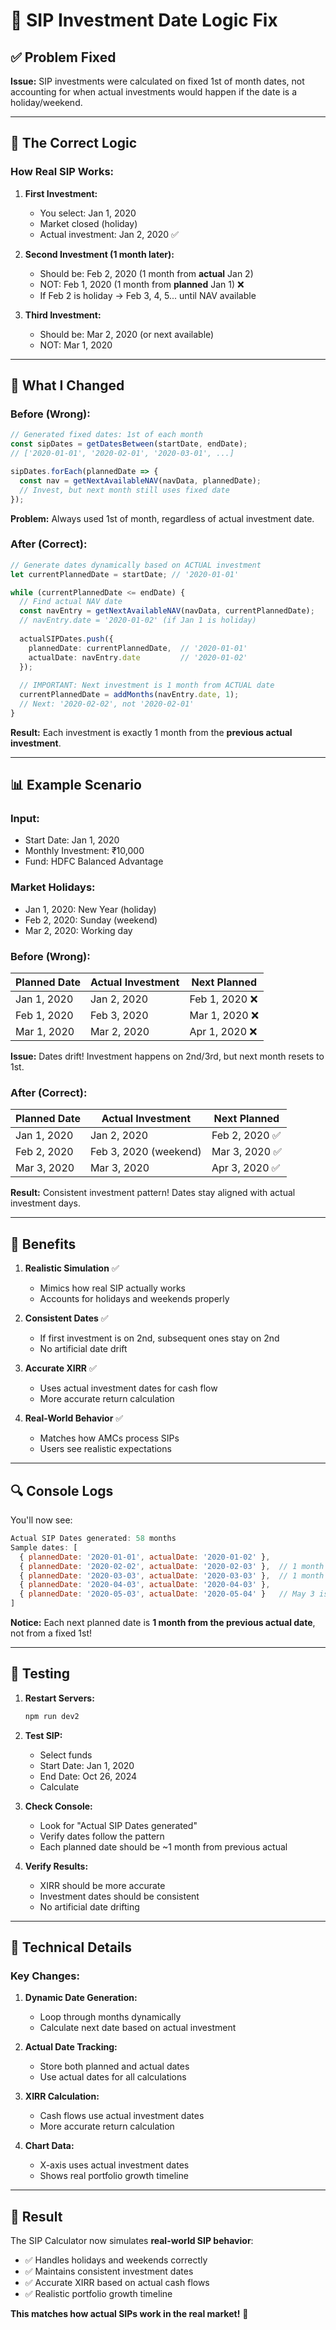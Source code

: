 # 🔄 SIP Investment Date Logic Fix

## ✅ **Problem Fixed**

**Issue:** SIP investments were calculated on fixed 1st of month dates, not accounting for when actual investments would happen if the date is a holiday/weekend.

---

## 🎯 **The Correct Logic**

### **How Real SIP Works:**

1. **First Investment:**
   - You select: Jan 1, 2020
   - Market closed (holiday)
   - Actual investment: Jan 2, 2020 ✅

2. **Second Investment (1 month later):**
   - Should be: Feb 2, 2020 (1 month from **actual** Jan 2)
   - NOT: Feb 1, 2020 (1 month from **planned** Jan 1) ❌
   - If Feb 2 is holiday → Feb 3, 4, 5... until NAV available

3. **Third Investment:**
   - Should be: Mar 2, 2020 (or next available)
   - NOT: Mar 1, 2020

---

## 🔧 **What I Changed**

### **Before (Wrong):**
```typescript
// Generated fixed dates: 1st of each month
const sipDates = getDatesBetween(startDate, endDate);
// ['2020-01-01', '2020-02-01', '2020-03-01', ...]

sipDates.forEach(plannedDate => {
  const nav = getNextAvailableNAV(navData, plannedDate);
  // Invest, but next month still uses fixed date
});
```

**Problem:** Always used 1st of month, regardless of actual investment date.

### **After (Correct):**
```typescript
// Generate dates dynamically based on ACTUAL investment
let currentPlannedDate = startDate; // '2020-01-01'

while (currentPlannedDate <= endDate) {
  // Find actual NAV date
  const navEntry = getNextAvailableNAV(navData, currentPlannedDate);
  // navEntry.date = '2020-01-02' (if Jan 1 is holiday)
  
  actualSIPDates.push({
    plannedDate: currentPlannedDate,  // '2020-01-01'
    actualDate: navEntry.date         // '2020-01-02'
  });
  
  // IMPORTANT: Next investment is 1 month from ACTUAL date
  currentPlannedDate = addMonths(navEntry.date, 1);
  // Next: '2020-02-02', not '2020-02-01'
}
```

**Result:** Each investment is exactly 1 month from the **previous actual investment**.

---

## 📊 **Example Scenario**

### **Input:**
- Start Date: Jan 1, 2020
- Monthly Investment: ₹10,000
- Fund: HDFC Balanced Advantage

### **Market Holidays:**
- Jan 1, 2020: New Year (holiday)
- Feb 2, 2020: Sunday (weekend)
- Mar 2, 2020: Working day

### **Before (Wrong):**
| Planned Date | Actual Investment | Next Planned |
|--------------|-------------------|--------------|
| Jan 1, 2020 | Jan 2, 2020 | Feb 1, 2020 ❌ |
| Feb 1, 2020 | Feb 3, 2020 | Mar 1, 2020 ❌ |
| Mar 1, 2020 | Mar 2, 2020 | Apr 1, 2020 ❌ |

**Issue:** Dates drift! Investment happens on 2nd/3rd, but next month resets to 1st.

### **After (Correct):**
| Planned Date | Actual Investment | Next Planned |
|--------------|-------------------|--------------|
| Jan 1, 2020 | Jan 2, 2020 | Feb 2, 2020 ✅ |
| Feb 2, 2020 | Feb 3, 2020 (weekend) | Mar 3, 2020 ✅ |
| Mar 3, 2020 | Mar 3, 2020 | Apr 3, 2020 ✅ |

**Result:** Consistent investment pattern! Dates stay aligned with actual investment days.

---

## 🎯 **Benefits**

1. **Realistic Simulation** ✅
   - Mimics how real SIP actually works
   - Accounts for holidays and weekends properly

2. **Consistent Dates** ✅
   - If first investment is on 2nd, subsequent ones stay on 2nd
   - No artificial date drift

3. **Accurate XIRR** ✅
   - Uses actual investment dates for cash flow
   - More accurate return calculation

4. **Real-World Behavior** ✅
   - Matches how AMCs process SIPs
   - Users see realistic expectations

---

## 🔍 **Console Logs**

You'll now see:

```javascript
Actual SIP Dates generated: 58 months
Sample dates: [
  { plannedDate: '2020-01-01', actualDate: '2020-01-02' },
  { plannedDate: '2020-02-02', actualDate: '2020-02-03' },  // 1 month from Jan 2
  { plannedDate: '2020-03-03', actualDate: '2020-03-03' },  // 1 month from Feb 3
  { plannedDate: '2020-04-03', actualDate: '2020-04-03' },
  { plannedDate: '2020-05-03', actualDate: '2020-05-04' }   // May 3 is Sunday
]
```

**Notice:** Each next planned date is **1 month from the previous actual date**, not from a fixed 1st!

---

## 🧪 **Testing**

1. **Restart Servers:**
   ```bash
   npm run dev2
   ```

2. **Test SIP:**
   - Select funds
   - Start Date: Jan 1, 2020
   - End Date: Oct 26, 2024
   - Calculate

3. **Check Console:**
   - Look for "Actual SIP Dates generated"
   - Verify dates follow the pattern
   - Each planned date should be ~1 month from previous actual

4. **Verify Results:**
   - XIRR should be more accurate
   - Investment dates should be consistent
   - No artificial date drifting

---

## 📝 **Technical Details**

### **Key Changes:**

1. **Dynamic Date Generation:**
   - Loop through months dynamically
   - Calculate next date based on actual investment

2. **Actual Date Tracking:**
   - Store both planned and actual dates
   - Use actual dates for all calculations

3. **XIRR Calculation:**
   - Cash flows use actual investment dates
   - More accurate return calculation

4. **Chart Data:**
   - X-axis uses actual investment dates
   - Shows real portfolio growth timeline

---

## 🎉 **Result**

The SIP Calculator now simulates **real-world SIP behavior**:
- ✅ Handles holidays and weekends correctly
- ✅ Maintains consistent investment dates
- ✅ Accurate XIRR based on actual cash flows
- ✅ Realistic portfolio growth timeline

**This matches how actual SIPs work in the real market!** 🚀
